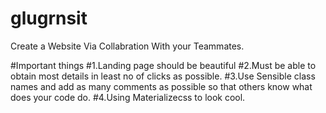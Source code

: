 # glugrnsit

Create a Website Via Collabration With your Teammates.

#Important things
#1.Landing page should be beautiful
#2.Must be able to obtain most details in least no of clicks as possible.
#3.Use Sensible class names and add as many comments as possible so that others know what does your code do.
#4.Using Materializecss to look cool.
